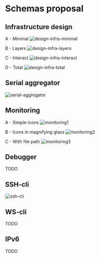 # Schemas proposal

## Infrastructure design

A - Minimal
![design-infra-minimal](Images/design-infra-minimal.png)

B - Layers
![design-infra-layers](Images/design-infra-layers.png)

C - Interact
![design-infra-interact](Images/design-infra-interact.png)

D - Total
![design-infra-total](Images/design-infra-total.png)

## Serial aggregator

![serial-aggregator](Images/serial-aggregator.png)

## Monitoring

A - Simple icons
![monitoring1](Images/monitoring1.png)

B - Icons in magnifying glass
![monitoring2](Images/monitoring2.png)

C - With file path
![monitoring3](Images/monitoring3.png)

## Debugger
TODO

## SSH-cli

![ssh-cli](Images/ssh-cli.png)

## WS-cli
TODO

## IPv6
TODO

